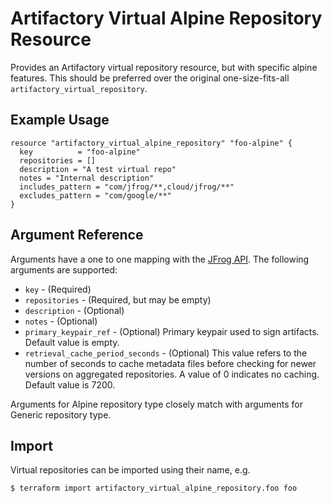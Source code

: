 # Artifactory Virtual Alpine Repository Resource

Provides an Artifactory virtual repository resource, but with specific alpine features. This should be preferred over the original
one-size-fits-all `artifactory_virtual_repository`.

## Example Usage

```hcl
resource "artifactory_virtual_alpine_repository" "foo-alpine" {
  key          = "foo-alpine"
  repositories = []
  description = "A test virtual repo"
  notes = "Internal description"
  includes_pattern = "com/jfrog/**,cloud/jfrog/**"
  excludes_pattern = "com/google/**"
}
```

## Argument Reference

Arguments have a one to one mapping with the [JFrog API](https://www.jfrog.com/confluence/display/RTF/Repository+Configuration+JSON). The following arguments are supported:

* `key` - (Required)
* `repositories` - (Required, but may be empty)
* `description` - (Optional)
* `notes` - (Optional)
* `primary_keypair_ref` - (Optional) Primary keypair used to sign artifacts. Default value is empty.
* `retrieval_cache_period_seconds` - (Optional) This value refers to the number of seconds to cache metadata files before checking for newer versions on aggregated repositories. A value of 0 indicates no caching. Default value is 7200.

Arguments for Alpine repository type closely match with arguments for Generic repository type.

## Import

Virtual repositories can be imported using their name, e.g.

```
$ terraform import artifactory_virtual_alpine_repository.foo foo
```
